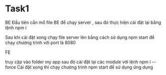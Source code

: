 # Task1

BE
Đầu tiên cần mổ file BE để chạy server , sau đó thực hiện cài đặt lại bằng lệnh npm i

Sau khi cài đặt xong chạy file server lên bằng cách sử dụng npm start để chạy chương trình với port là 8080

FE

truy cập vào folder my app sau đó cài đặt lại các module với lệnh npm i --force
Cài đặt xong thì chạy chương trình npm start để sử dụng ứng dụng